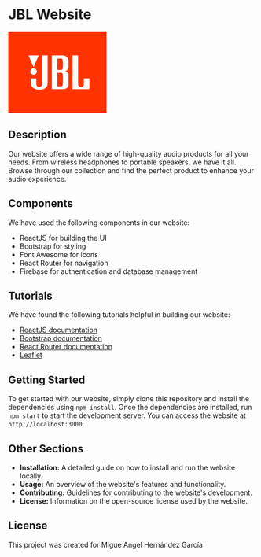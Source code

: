 # JBL Website

![LOGO](https://github.com/MiguelAngel1DAM/proyectotema6/blob/master/public/assets/img/icon-harman.png)

## Description

Our website offers a wide range of high-quality audio products for all your needs. From wireless headphones to portable speakers, we have it all. Browse through our collection and find the perfect product to enhance your audio experience.

## Components

We have used the following components in our website:

- ReactJS for building the UI
- Bootstrap for styling
- Font Awesome for icons
- React Router for navigation
- Firebase for authentication and database management

## Tutorials

We have found the following tutorials helpful in building our website:

- [ReactJS documentation](https://reactjs.org/docs/getting-started.html)
- [Bootstrap documentation](https://getbootstrap.com/docs/5.0/getting-started/introduction/)
- [React Router documentation](https://reactrouter.com/web/guides/quick-start)
- [Leaflet](https://leafletjs.com/examples.html)

## Getting Started

To get started with our website, simply clone this repository and install the dependencies using `npm install`. Once the dependencies are installed, run `npm start` to start the development server. You can access the website at `http://localhost:3000`.

## Other Sections

- **Installation:** A detailed guide on how to install and run the website locally.
- **Usage:** An overview of the website's features and functionality.
- **Contributing:** Guidelines for contributing to the website's development.
- **License:** Information on the open-source license used by the website.

## License

This project was created for Migue Angel Hernández García
